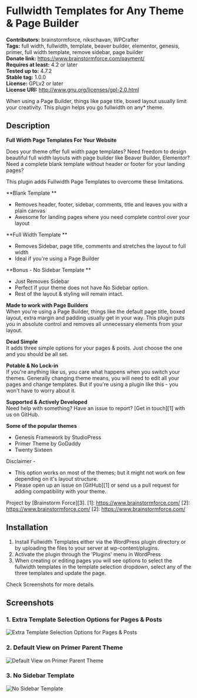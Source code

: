 # Fullwidth Templates for Any Theme & Page Builder #
**Contributors:** brainstormforce, nikschavan, WPCrafter  
**Tags:** full width, fullwidth, template, beaver builder, elementor, genesis, primer, full width template, remove sidebar, page builder  
**Donate link:** https://www.brainstormforce.com/payment/  
**Requires at least:** 4.2 or later  
**Tested up to:** 4.7.2  
**Stable tag:** 1.0.0  
**License:** GPLv2 or later  
**License URI:** http://www.gnu.org/licenses/gpl-2.0.html  

When using a Page Builder, things like page title, boxed layout usually limit your creativity. This plugin helps you go fullwidth on any* theme.

## Description ##
**Full Width Page Templates For Your Website**

Does your theme offer full width page templates? Need freedom to design beautiful full width layouts with page builder like Beaver Builder, Elementor? Need a complete blank template without header or footer for your landing pages?

This plugin adds Fullwidth Page Templates to overcome these limitations.

**Blank Template **  
*   Removes header, footer, sidebar, comments, title and leaves you with a plain canvas
*   Awesome for landing pages where you need complete control over your layout

**Full Width Template **  
*   Removes Sidebar, page title, comments and stretches the layout to full width
*   Ideal if you\'re using a Page Builder

**Bonus - No Sidebar Template **  
*   Just Removes Sidebar
*   Perfect if your theme does not have No Sidebar option.
*   Rest of the layout & styling will remain intact.

  
**Made to work with Page Builders**  
When you\'re using a Page Builder, things like the default page title, boxed layout, extra margin and padding usually get in your way. This plugin puts you in absolute control and removes all unnecessary elements from your layout.

**Dead Simple**  
It adds three simple options for your pages & posts. Just choose the one and you should be all set.

**Potable & No Lock-in**  
If you\'re anything like us, you care what happens when you switch your themes. Generally changing theme means, you will need to edit all your pages and change templates. But if you\'re using a plugin like this - you won\'t have to worry about it.

**Supported & Actively Developed**  
Need help with something? Have an issue to report? [Get in touch][1] with us on GitHub.

**Some of the popular themes**

*   Genesis Framework by StudioPress
*   Primer Theme by GoDaddy
*   Twenty Sixteen

Disclaimer -

*   This option works on most of the themes; but it might not work on few depending on it\'s layout structure.
*   Please open up an issue on [GitHub][1] or send us a pull request for adding compatibility with your theme.


Project by [Brainstorm Force][3]. 
 [1]: https://www.brainstormforce.com/
 [2]: https://www.brainstormforce.com/
 [2]: https://www.brainstormforce.com/


## Installation ##

1.  Install Fullwidth Templates either via the WordPress plugin directory or by uploading the files to your server at wp-content/plugins.
2.  Activate the plugin through the \'Plugins\' menu in WordPress
3.  When creating or editing pages you will see options to select the fullwidth templates in the template selection dropdown, select any of the three templates and update the page.

Check Screenshots for more details.

## Screenshots ##
### 1. Extra Template Selection Options for Pages & Posts ###
![Extra Template Selection Options for Pages & Posts](http://ps.w.org/fullwidth-templates-for-any-theme-&-page-builder/assets/screenshot-1.png)

### 2. Default View on Primer Parent Theme ###
![Default View on Primer Parent Theme](http://ps.w.org/fullwidth-templates-for-any-theme-&-page-builder/assets/screenshot-2.png)

### 3. No Sidebar Template ###
![No Sidebar Template](http://ps.w.org/fullwidth-templates-for-any-theme-&-page-builder/assets/screenshot-3.png)

